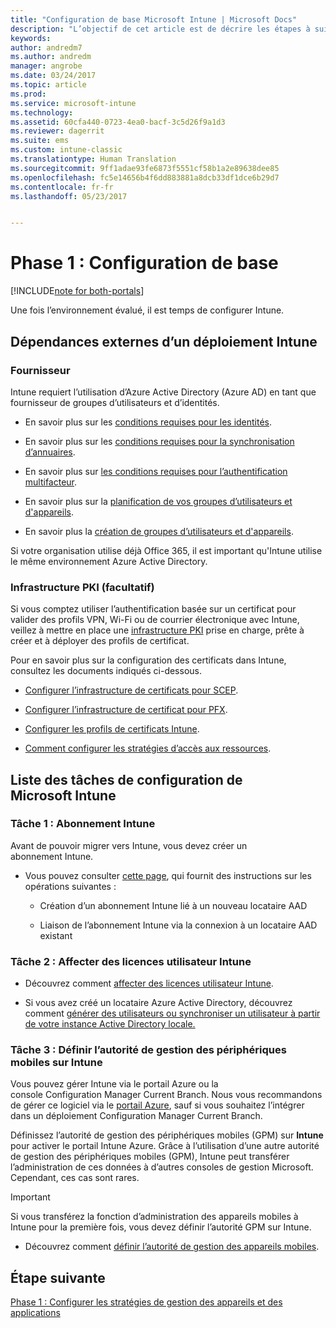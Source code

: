 ```yaml
---
title: "Configuration de base Microsoft Intune | Microsoft Docs"
description: "L’objectif de cet article est de décrire les étapes à suivre pour configurer Microsoft Intune."
keywords: 
author: andredm7
ms.author: andredm
manager: angrobe
ms.date: 03/24/2017
ms.topic: article
ms.prod: 
ms.service: microsoft-intune
ms.technology: 
ms.assetid: 60cfa440-0723-4ea0-bacf-3c5d26f9a1d3
ms.reviewer: dagerrit
ms.suite: ems
ms.custom: intune-classic
ms.translationtype: Human Translation
ms.sourcegitcommit: 9ff1adae93fe6873f5551cf58b1a2e89638dee85
ms.openlocfilehash: fc5e14656b4f6dd883881a8dcb33df1dce6b29d7
ms.contentlocale: fr-fr
ms.lasthandoff: 05/23/2017


---
```


# <a name="phase-1-basic-setup"></a>Phase 1 : Configuration de base

[!INCLUDE[note for both-portals](../includes/note-for-both-portals.md)]

Une fois l’environnement évalué, il est temps de configurer Intune.

## <a name="external-dependencies-for-an-intune-deployment"></a>Dépendances externes d’un déploiement Intune

### <a name="identity"></a>Fournisseur

Intune requiert l’utilisation d’Azure Active Directory (Azure AD) en tant que fournisseur de groupes d’utilisateurs et d’identités.

-   En savoir plus sur les [conditions requises pour les identités](https://docs.microsoft.com/active-directory/active-directory-hybrid-identity-design-considerations-overview#design-considerations-overview).

-   En savoir plus sur les [conditions requises pour la synchronisation d’annuaires](https://docs.microsoft.com/active-directory/active-directory-hybrid-identity-design-considerations-directory-sync-requirements).

-   En savoir plus sur [les conditions requises pour l’authentification multifacteur](https://docs.microsoft.com/active-directory/active-directory-hybrid-identity-design-considerations-multifactor-auth-requirements).

-   En savoir plus sur la [planification de vos groupes d’utilisateurs et d'appareils](/intune-classic/deploy-use/plan-your-user-and-device-groups).

-   En savoir plus la [création de groupes d’utilisateurs et d'appareils](/intune-classic/deploy-use/use-groups-to-manage-users-and-devices-with-microsoft-intune).

Si votre organisation utilise déjà Office 365, il est important qu'Intune utilise le même environnement Azure Active Directory.

### <a name="pki-optional"></a>Infrastructure PKI (facultatif)

Si vous comptez utiliser l’authentification basée sur un certificat pour valider des profils VPN, Wi-Fi ou de courrier électronique avec Intune, veillez à mettre en place une [infrastructure PKI](/intune-classic/deploy-use/secure-resource-access-with-certificate-profiles) prise en charge, prête à créer et à déployer des profils de certificat.

Pour en savoir plus sur la configuration des certificats dans Intune, consultez les documents indiqués ci-dessous.

-   [Configurer l’infrastructure de certificats pour SCEP](/intune-classic/deploy-use/configure-certificate-infrastructure-for-scep).

-   [Configurer l’infrastructure de certificat pour PFX](/intune-classic/deploy-use/configure-certificate-infrastructure-for-pfx).

-   [Configurer les profils de certificats Intune](/intune-classic/deploy-use/configure-intune-certificate-profiles).

-   [Comment configurer les stratégies d’accès aux ressources](/intune-classic/deploy-use/enable-access-to-company-resources-with-microsoft-intune).

## <a name="task-list-for-an-intune-setup"></a>Liste des tâches de configuration de Microsoft Intune

### <a name="task-1-intune-subscription"></a>Tâche 1 : Abonnement Intune

Avant de pouvoir migrer vers Intune, vous devez créer un abonnement Intune.

-   Vous pouvez consulter [cette page](https://portal.office.com/Signup/Signup.aspx?OfferId=40BE278A-DFD1-470a-9EF7-9F2596EA7FF9&dl=INTUNE_A&ali=1#0), qui fournit des instructions sur les opérations suivantes :

    -   Création d’un abonnement Intune lié à un nouveau locataire AAD

    -   Liaison de l’abonnement Intune via la connexion à un locataire AAD existant

### <a name="task-2-assign-intune-user-licenses"></a>Tâche 2 : Affecter des licences utilisateur Intune

-   Découvrez comment [affecter des licences utilisateur Intune](/intune-classic/get-started/start-with-a-paid-subscription-to-microsoft-intune-step-4).

-   Si vous avez créé un locataire Azure Active Directory, découvrez comment [générer des utilisateurs ou synchroniser un utilisateur à partir de votre instance Active Directory locale.](https://docs.microsoft.com/azure/active-directory/connect/active-directory-aadconnect)

### <a name="task-3-set-your-mdm-authority-to-intune"></a>Tâche 3 : Définir l’autorité de gestion des périphériques mobiles sur Intune

Vous pouvez gérer Intune via le portail Azure ou la console Configuration Manager Current Branch. Nous vous recommandons de gérer ce logiciel via le [portail Azure](https://portal.azure.com), sauf si vous souhaitez l’intégrer dans un déploiement Configuration Manager Current Branch.

Définissez l’autorité de gestion des périphériques mobiles (GPM) sur **Intune** pour activer le portail Intune Azure. Grâce à l’utilisation d’une autre autorité de gestion des périphériques mobiles (GPM), Intune peut transférer l’administration de ces données à d’autres consoles de gestion Microsoft. Cependant, ces cas sont rares.

> [!IMPORTANT]
> Si vous transférez la fonction d’administration des appareils mobiles à Intune pour la première fois, vous devez définir l’autorité GPM sur Intune.

-   Découvrez comment [définir l’autorité de gestion des appareils mobiles](/intune-classic/deploy-use/prerequisites-for-enrollment#step-2-set-mdm-authority).

## <a name="next-step"></a>Étape suivante

[Phase 1 : Configurer les stratégies de gestion des appareils et des applications](/intune-classic/plan-design/migration-phase1-configure-device-and-app-management-policies)

